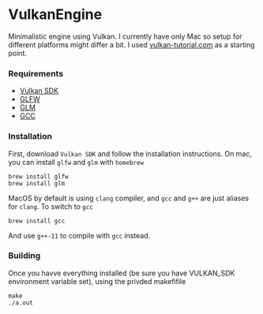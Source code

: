 # VulkanEngine

Minimalistic engine using Vulkan. I currently have only Mac so setup for different platforms might differ a bit. I used [vulkan-tutorial.com](https://vulkan-tutorial.com/) as a starting point.

### Requirements
- [Vulkan SDK](https://vulkan.lunarg.com/)
- [GLFW](https://www.glfw.org/)
- [GLM](https://github.com/g-truc/glm)
- [GCC](https://gcc.gnu.org/)

### Installation

First, download `Vulkan SDK` and follow the installation instructions. On mac, you can install `glfw` and `glm` with `homebrew`

```
brew install glfw
brew install glm
```

MacOS by default is using `clang` compiler, and `gcc` and `g++` are just aliases for `clang`. To switch to `gcc`

```
brew install gcc
```

And use `g++-11` to compile with `gcc` instead.

### Building
Once you  havve everything installed (be sure you have VULKAN_SDK environment variable set), using the privded makefifile

```
make
./a.out
```
